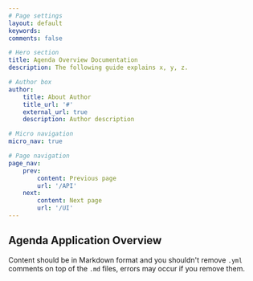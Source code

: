 ```yaml
---
# Page settings
layout: default
keywords:
comments: false

# Hero section
title: Agenda Overview Documentation
description: The following guide explains x, y, z.

# Author box
author:
    title: About Author
    title_url: '#'
    external_url: true
    description: Author description

# Micro navigation
micro_nav: true

# Page navigation
page_nav:
    prev:
        content: Previous page
        url: '/API'
    next:
        content: Next page
        url: '/UI'
---
```


## Agenda Application Overview

Content should be in Markdown format and you shouldn't remove `.yml` comments on top of the `.md` files, errors may occur if you remove them.

